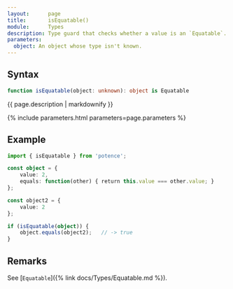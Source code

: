 ```yaml
---
layout:      page
title:       isEquatable()
module:      Types
description: Type guard that checks whether a value is an `Equatable`.
parameters:
  object: An object whose type isn't known.
---
```

## Syntax

```ts
function isEquatable(object: unknown): object is Equatable
```

<p class="description">{{ page.description | markdownify }}</p>
{% include parameters.html parameters=page.parameters %}

## Example

```ts
import { isEquatable } from 'potence';

const object = {
    value: 2,
    equals: function(other) { return this.value === other.value; }
};

const object2 = {
    value: 2
};

if (isEquatable(object)) {
    object.equals(object2);   // -> true
}
```

## Remarks

See [`Equatable`]({% link docs/Types/Equatable.md %}).
